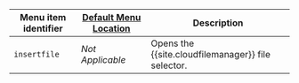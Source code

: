 | Menu item identifier | [Default Menu Location]({{site.baseurl}}/interface/menus/menus-configuration-options/#examplethetinymcedefaultmenuitems) | Description                                        |
|----------------------|----------------------------------------------------------------------------------------------------------|----------------------------------------------------|
| `insertfile`         | _Not Applicable_                                                                                         | Opens the {{site.cloudfilemanager}} file selector. |